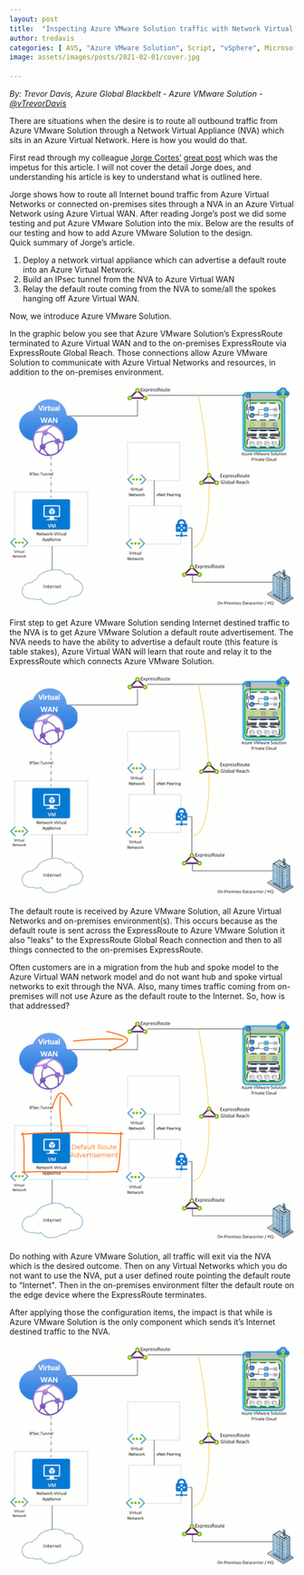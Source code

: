 ```yaml
---
layout: post
title:  "Inspecting Azure VMware Solution traffic with Network Virtual Appliance in Azure vNet"
author: tredavis
categories: [ AVS, "Azure VMware Solution", Script, "vSphere", Microsoft, Azure, Lab, security]
image: assets/images/posts/2021-02-01/cover.jpg

---
```


*By: Trevor Davis, Azure Global Blackbelt - Azure VMware Solution - [@vTrevorDavis](https://twitter.com/vtrevordavis)*

There are situations when the desire is to route all outbound traffic from Azure VMware Solution through a Network Virtual Appliance (NVA) which sits in an Azure Virtual Network.  Here is how you would do that.  

First read through my colleague [Jorge Cortes’](https://www.linkedin.com/in/jorgecortescano/) [great post](https://github.com/jocortems/azurehybridnetworking/tree/main/Inspect-Internet-Traffic-ThroughNVA) which was the impetus for this article.  I will not cover the detail Jorge does, and understanding his article is key to understand what is outlined here.

Jorge shows how to route all Internet bound traffic from Azure Virtual Networks or connected on-premises sites through a NVA in an Azure Virtual Network using Azure Virtual WAN.  After reading Jorge’s post we did some testing and put Azure VMware Solution into the mix.  Below are the results of our testing and how to add Azure VMware Solution to the design.  
Quick summary of Jorge’s article.

1. Deploy a network virtual appliance which can advertise a default route into an Azure Virtual Network.
2. Build an IPsec tunnel from the NVA to Azure Virtual WAN
3. Relay the default route coming from the NVA to some/all the spokes hanging off Azure Virtual WAN.

Now, we introduce Azure VMware Solution.

In the graphic below you see that Azure VMware Solution’s ExpressRoute terminated to Azure Virtual WAN and to the on-premises ExpressRoute via ExpressRoute Global Reach.  Those connections allow Azure VMware Solution to communicate with Azure Virtual Networks and resources, in addition to the on-premises environment.  

![image](/assets/images/posts/2021-02-01/ExRconnectionsfromavs.gif)

First step to get Azure VMware Solution sending Internet destined traffic to the NVA is to get Azure VMware Solution a default route advertisement.  The NVA needs to have the ability to advertise a default route (this feature is table stakes), Azure Virtual WAN will learn that route and relay it to the ExpressRoute which connects Azure VMware Solution.

![image](/assets/images/posts/2021-02-01/defaultreoutesent.gif)

The default route is received by Azure VMware Solution, all Azure Virtual Networks and on-premises environment(s).  This occurs because as the default route is sent across the ExpressRoute to Azure VMware Solution it also "leaks" to the ExpressRoute Global Reach connection and then to all things connected to the on-premises ExpressRoute.  

Often customers are in a migration from the hub and spoke model to the Azure Virtual WAN network model and do not want hub and spoke virtual networks to exit through the NVA.  Also, many times traffic coming from on-premises will not use Azure as the default route to the Internet.  So, how is that addressed?

![image](/assets/images/posts/2021-02-01/defaultroutereceived.gif)

Do nothing with Azure VMware Solution, all traffic will exit via the NVA which is the desired outcome.  Then on any Virtual Networks which you do not want to use the NVA, put a user defined route pointing the default route to “Internet".  Then in the on-premises environment filter the default route on the edge device where the ExpressRoute terminates.

After applying those the configuration items, the impact is that while is Azure VMware Solution is the only component which sends it’s Internet destined traffic to the NVA.

![image](/assets/images/posts/2021-02-01/avssendingtointernet.gif)